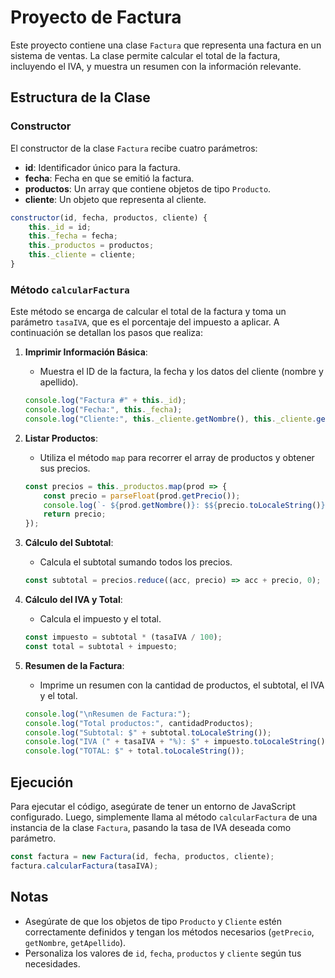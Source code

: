 # Proyecto de Factura

Este proyecto contiene una clase `Factura` que representa una factura en un sistema de ventas. La clase permite calcular el total de la factura, incluyendo el IVA, y muestra un resumen con la información relevante.

## Estructura de la Clase

### Constructor

El constructor de la clase `Factura` recibe cuatro parámetros:

- **id**: Identificador único para la factura.
- **fecha**: Fecha en que se emitió la factura.
- **productos**: Un array que contiene objetos de tipo `Producto`.
- **cliente**: Un objeto que representa al cliente.

```javascript
constructor(id, fecha, productos, cliente) {
    this._id = id;
    this._fecha = fecha;
    this._productos = productos;
    this._cliente = cliente;
}
```

### Método `calcularFactura`

Este método se encarga de calcular el total de la factura y toma un parámetro `tasaIVA`, que es el porcentaje del impuesto a aplicar. A continuación se detallan los pasos que realiza:

1. **Imprimir Información Básica**:
   - Muestra el ID de la factura, la fecha y los datos del cliente (nombre y apellido).

   ```javascript
   console.log("Factura #" + this._id);
   console.log("Fecha:", this._fecha);
   console.log("Cliente:", this._cliente.getNombre(), this._cliente.getApellido());
   ```

2. **Listar Productos**:
   - Utiliza el método `map` para recorrer el array de productos y obtener sus precios.

   ```javascript
   const precios = this._productos.map(prod => {
       const precio = parseFloat(prod.getPrecio());
       console.log(`- ${prod.getNombre()}: $${precio.toLocaleString()}`);
       return precio;
   });
   ```

3. **Cálculo del Subtotal**:
   - Calcula el subtotal sumando todos los precios.

   ```javascript
   const subtotal = precios.reduce((acc, precio) => acc + precio, 0);
   ```

4. **Cálculo del IVA y Total**:
   - Calcula el impuesto y el total.

   ```javascript
   const impuesto = subtotal * (tasaIVA / 100);
   const total = subtotal + impuesto;
   ```

5. **Resumen de la Factura**:
   - Imprime un resumen con la cantidad de productos, el subtotal, el IVA y el total.

   ```javascript
   console.log("\nResumen de Factura:");
   console.log("Total productos:", cantidadProductos);
   console.log("Subtotal: $" + subtotal.toLocaleString());
   console.log("IVA (" + tasaIVA + "%): $" + impuesto.toLocaleString());
   console.log("TOTAL: $" + total.toLocaleString());
   ```

## Ejecución

Para ejecutar el código, asegúrate de tener un entorno de JavaScript configurado. Luego, simplemente llama al método `calcularFactura` de una instancia de la clase `Factura`, pasando la tasa de IVA deseada como parámetro.

```javascript
const factura = new Factura(id, fecha, productos, cliente);
factura.calcularFactura(tasaIVA);
```

## Notas

- Asegúrate de que los objetos de tipo `Producto` y `Cliente` estén correctamente definidos y tengan los métodos necesarios (`getPrecio`, `getNombre`, `getApellido`).
- Personaliza los valores de `id`, `fecha`, `productos` y `cliente` según tus necesidades.




